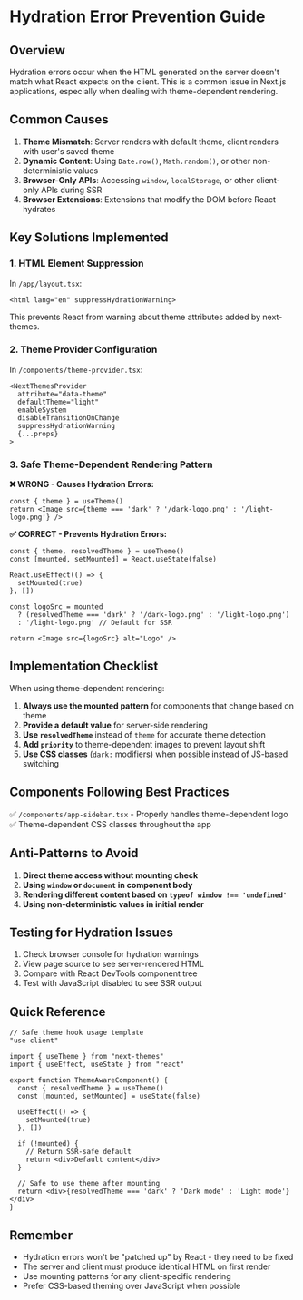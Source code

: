 # Hydration Error Prevention Guide

## Overview

Hydration errors occur when the HTML generated on the server doesn't match what React expects on the client. This is a common issue in Next.js applications, especially when dealing with theme-dependent rendering.

## Common Causes

1. **Theme Mismatch**: Server renders with default theme, client renders with user's saved theme
2. **Dynamic Content**: Using `Date.now()`, `Math.random()`, or other non-deterministic values
3. **Browser-Only APIs**: Accessing `window`, `localStorage`, or other client-only APIs during SSR
4. **Browser Extensions**: Extensions that modify the DOM before React hydrates

## Key Solutions Implemented

### 1. HTML Element Suppression

In `/app/layout.tsx`:
```tsx
<html lang="en" suppressHydrationWarning>
```

This prevents React from warning about theme attributes added by next-themes.

### 2. Theme Provider Configuration

In `/components/theme-provider.tsx`:
```tsx
<NextThemesProvider 
  attribute="data-theme" 
  defaultTheme="light" 
  enableSystem 
  disableTransitionOnChange
  suppressHydrationWarning
  {...props}
>
```

### 3. Safe Theme-Dependent Rendering Pattern

**❌ WRONG - Causes Hydration Errors:**
```tsx
const { theme } = useTheme()
return <Image src={theme === 'dark' ? '/dark-logo.png' : '/light-logo.png'} />
```

**✅ CORRECT - Prevents Hydration Errors:**
```tsx
const { theme, resolvedTheme } = useTheme()
const [mounted, setMounted] = React.useState(false)

React.useEffect(() => {
  setMounted(true)
}, [])

const logoSrc = mounted 
  ? (resolvedTheme === 'dark' ? '/dark-logo.png' : '/light-logo.png')
  : '/light-logo.png' // Default for SSR

return <Image src={logoSrc} alt="Logo" />
```

## Implementation Checklist

When using theme-dependent rendering:

1. **Always use the mounted pattern** for components that change based on theme
2. **Provide a default value** for server-side rendering
3. **Use `resolvedTheme`** instead of `theme` for accurate theme detection
4. **Add `priority`** to theme-dependent images to prevent layout shift
5. **Use CSS classes** (`dark:` modifiers) when possible instead of JS-based switching

## Components Following Best Practices

✅ `/components/app-sidebar.tsx` - Properly handles theme-dependent logo
✅ Theme-dependent CSS classes throughout the app

## Anti-Patterns to Avoid

1. **Direct theme access without mounting check**
2. **Using `window` or `document` in component body**
3. **Rendering different content based on `typeof window !== 'undefined'`**
4. **Using non-deterministic values in initial render**

## Testing for Hydration Issues

1. Check browser console for hydration warnings
2. View page source to see server-rendered HTML
3. Compare with React DevTools component tree
4. Test with JavaScript disabled to see SSR output

## Quick Reference

```tsx
// Safe theme hook usage template
"use client"

import { useTheme } from "next-themes"
import { useEffect, useState } from "react"

export function ThemeAwareComponent() {
  const { resolvedTheme } = useTheme()
  const [mounted, setMounted] = useState(false)

  useEffect(() => {
    setMounted(true)
  }, [])

  if (!mounted) {
    // Return SSR-safe default
    return <div>Default content</div>
  }

  // Safe to use theme after mounting
  return <div>{resolvedTheme === 'dark' ? 'Dark mode' : 'Light mode'}</div>
}
```

## Remember

- Hydration errors won't be "patched up" by React - they need to be fixed
- The server and client must produce identical HTML on first render
- Use mounting patterns for any client-specific rendering
- Prefer CSS-based theming over JavaScript when possible